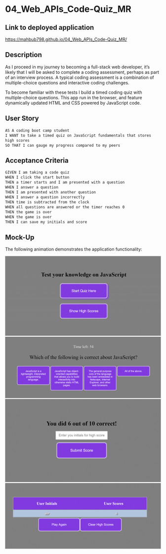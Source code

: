 # 04_Web_APIs_Code-Quiz_MR

## Link to deployed application

https://mahbub798.github.io/04_Web_APIs_Code-Quiz_MR/

## Description

As I proceed in my journey to becoming a full-stack web developer, it’s likely that I will be asked to complete a coding assessment, perhaps as part of an interview process. A typical coding assessment is a combination of multiple-choice questions and interactive coding challenges. 

To become familiar with these tests I build a timed coding quiz with multiple-choice questions. This app run in the browser, and feature dynamically updated HTML and CSS powered by JavaScript code. 


## User Story

```
AS A coding boot camp student
I WANT to take a timed quiz on JavaScript fundamentals that stores high scores
SO THAT I can gauge my progress compared to my peers
```


## Acceptance Criteria

```
GIVEN I am taking a code quiz
WHEN I click the start button
THEN a timer starts and I am presented with a question
WHEN I answer a question
THEN I am presented with another question
WHEN I answer a question incorrectly
THEN time is subtracted from the clock
WHEN all questions are answered or the timer reaches 0
THEN the game is over
WHEN the game is over
THEN I can save my initials and score
```


## Mock-Up

The following animation demonstrates the application functionality:

![code quiz](./assets/images/QuizHomepage.gif)
![code quiz](./assets/images/QuestionsPage.gif)
![code quiz](./assets/images/Submitscorepage.gif)
![code quiz](./assets/images/ShowHighscorespage.gif)
